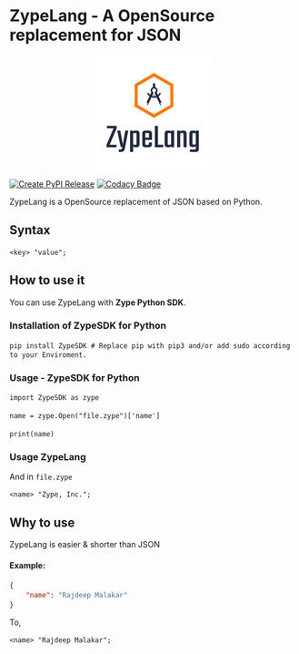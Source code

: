 # ZypeLang - A OpenSource replacement for JSON

<p align='center'>
    <img height=200 width=200 src='https://raw.githubusercontent.com/Zype-Z/ZypeLang/main/favicon.png'>
</p>

[![Create PyPI Release](https://github.com/Zype-Z/ZypeLang/actions/workflows/ci.yaml/badge.svg)](https://github.com/Zype-Z/ZypeLang/actions/workflows/ci.yaml)&nbsp;[![Codacy Badge](https://app.codacy.com/project/badge/Grade/504ee73d0ce84712a81423911f2652e6)](https://www.codacy.com/gh/Zype-Z/ZypeLang/dashboard?utm_source=github.com&amp;utm_medium=referral&amp;utm_content=Zype-Z/ZypeLang&amp;utm_campaign=Badge_Grade)

ZypeLang is a OpenSource replacement of JSON based on Python.

## Syntax

```
<key> "value";
```

## How to use it

You can use ZypeLang with **Zype Python SDK**.

### Installation of ZypeSDK for Python

```shell
pip install ZypeSDK # Replace pip with pip3 and/or add sudo according to your Enviroment.
```

### Usage - ZypeSDK for Python

```python3
import ZypeSDK as zype

name = zype.Open("file.zype")['name']

print(name)
```

### Usage ZypeLang
And in `file.zype`

```
<name> "Zype, Inc.";
```

## Why to use

ZypeLang is easier & shorter than JSON

#### Example:

```json
{
    "name": "Rajdeep Malakar"
}
```

To,

```
<name> "Rajdeep Malakar";
```
